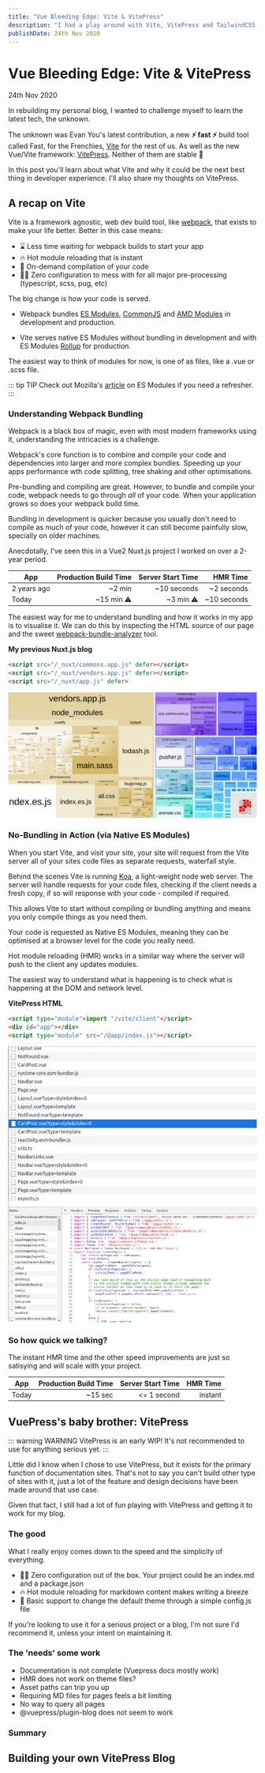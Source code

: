 ```yaml
---
title: "Vue Bleeding Edge: Vite & VitePress"
description: "I had a play around with Vite, VitePress and TailwindCSS to build a new blazing ⚡ fast blog. Discover why Vite is the next best thing."
publishDate: 24th Nov 2020
---
```


# Vue Bleeding Edge: Vite & VitePress

<div class="text-xs text-gray-600"><time>24th Nov 2020</time></div>

In rebuilding my personal blog, I wanted to challenge myself to learn the latest tech, the unknown.

The unknown was Evan You's latest contribution, a new **⚡ fast ⚡** build tool called Fast, for the Frenchies, [Vite](https://github.com/vitejs/vite) for the rest of us.
As well as the new Vue/Vite framework: [VitePress](https://github.com/vuejs/vitepress). Neither of them are stable 🐛


In this post you'll learn about what Vite and why it could be the next best thing in developer experience. I'll also share my thoughts on
VitePress.


## A recap on Vite

Vite is a framework agnostic, web dev build tool, like [webpack](https://github.com/webpack/webpack), that exists to make your life better. 
Better in this case means:
- ⌛ Less time waiting for webpack builds to start your app
- 🔥 Hot module reloading that is instant
- 🔨 On-demand compilation of your code
- 🙅‍♂️ Zero configuration to mess with for all major pre-processing (typescript, scss, pug, etc)

The big change is how your code is served. 

- Webpack bundles [ES Modules](https://www.2ality.com/2014/09/es6-modules-final.html), [CommonJS](http://wiki.commonjs.org/) and [AMD Modules](https://github.com/amdjs/amdjs-api/wiki/AMD) in development and production.

- Vite serves native ES Modules without bundling in development and with ES Modules [Rollup](https://github.com/rollup/rollup) for production. 

The easiest way to think of modules for now, is one of as files, like a .vue or .scss file.

::: tip TIP
Check out Mozilla's <a href="https://hacks.mozilla.org/2018/03/es-modules-a-cartoon-deep-dive/" target="_blank">article</a> on ES Modules if you need a refresher.
:::

### Understanding Webpack Bundling

Webpack is a black box of magic, even with most modern frameworks using it, understanding the intricacies is a challenge.

Webpack's core function is to combine and compile your code and dependencies into larger and more complex bundles. 
Speeding up your apps performance wth code splitting, tree shaking and other optimisations.

Pre-bundling and compiling are great. However, to bundle and compile your code, webpack needs to go through _all_ of your code. When your application grows
so does your webpack build time.

Bundling in development is quicker because you usually don't need to compile as much of your code, however it can
still become painfully slow, specially on older machines. 

Anecdotally, I've seen this in a Vue2 Nuxt.js project I worked on over a 2-year period.

| App  | Production Build Time        | Server Start Time  | HMR Time  |
| ------------- |-------------:| -----:| -----:|
| 2 years ago     | ~2 min | ~10 seconds | ~2 seconds | 
| Today     | ~15 min ⚠️ | ~3 min ⚠️ | ~10 seconds |

The easiest way for me to understand bundling and how it works in my app is to visualise it. We can do this by inspecting
the HTML source of our page and the sweet [webpack-bundle-analyzer](https://www.npmjs.com/package/webpack-bundle-analyzer) tool.

**My previous Nuxt.js blog**

```html
<script src="/_nuxt/commons.app.js" defer></script>
<script src="/_nuxt/vendors.app.js" defer></script>
<script src="/_nuxt/app.js" defer>
```

![Webpack Bundles](../../resources/webpack-bundles.png)

### No-Bundling in Action (via Native ES Modules)

When you start Vite, and visit your site, your site will request from the Vite server all of your sites code files as separate requests, waterfall style. 

Behind the scenes Vite is running [Koa](https://github.com/koajs/koa), a light-weight node web server. The server will handle
requests for your code files, checking if the client needs a fresh copy, if so will response with your code - compiled if required.

This allows Vite to start without compiling or bundling anything and means you only compile things as you need them.

Your code is requested as Native ES Modules, meaning they can be optimised at a browser level for the code you really need.

Hot module reloading (HMR) works in a similar way where the server will push to the client any updates modules. 

The easiest way to understand what is happening is to check what is happening at the DOM and network level.

**VitePress HTML**

```html
<script type="module">import "/vite/client"</script>
<div id="app"></div>
<script type="module" src="/@app/index.js"></script>
```

![VitePress network requests](../../resources/network-requests.png)
![Index.js Request](../../resources/index-js.png)


### So how quick we talking?

The instant HMR time and the other speed improvements are just so satisying and will scale with your project.

| App  | Production Build Time        | Server Start Time  | HMR Time  |
| ------------- |-------------:| -----:| -----:|
| Today     | ~15 sec | <= 1 second | instant |

## VuePress's baby brother: VitePress

::: warning WARNING
VitePress is an early WIP! It's not recommended to use for anything serious yet.
:::

Little did I know when I chose to use VitePress, but it exists for the primary function of documentation sites. 
That's not to say you can't build other type of sites with it, just a lot of the feature and design decisions have been
made around that use case. 

Given that fact, I still had a lot of fun playing with VitePress and getting it to work for my blog.

### The good 

What I really enjoy comes down to the speed and the simplicity of everything.

- 🙅‍♂️ Zero configuration out of the box. Your project could be an index.md and a package.json
- 🔥 Hot module reloading for markdown content makes writing a breeze
- 🔨 Basic support to change the default theme through a simple config.js file


If you're looking to use it for a serious project or a blog, I'm not sure I'd recommend it, unless your intent on maintaining it.

### The 'needs' some work

- Documentation is not complete (Vuepress docs mostly work)
- HMR does not work on theme files?
- Asset paths can trip you up
- Requiring MD files for pages feels a bit limiting
- No way to query all pages
- @vuepress/plugin-blog does not seem to work

### Summary

## Building your own VitePress Blog 